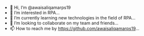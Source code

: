- 👋 Hi, I’m @awaisaliqamarps19
- 👀 I’m interested in RPA...
- 🌱 I’m currently learning new technologies in the field of RPA...
- 💞️ I’m looking to collaborate on my team and friends...
- 📫 How to reach me by https://github.com/awaisaliqamarps19...

<!---
awaisaliqamarps19/awaisaliqamarps19 is a ✨ special ✨ repository because its `README.md` (this file) appears on your GitHub profile.
You can click the Preview link to take a look at your changes.
--->
